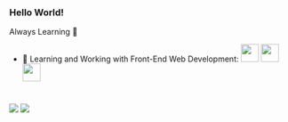 ### Hello World!

<!--
**fredleal/fredleal** is a ✨ _special_ ✨ repository because its `README.md` (this file) appears on your GitHub profile.-->

Always Learning :blue_book:

- 🌱 Learning and Working with Front-End Web Development: <img width="32px" src="https://upload.wikimedia.org/wikipedia/commons/thumb/a/a7/React-icon.svg/1024px-React-icon.svg.png"></i> <img  width="32px"    src="https://upload.wikimedia.org/wikipedia/commons/thumb/4/4c/Typescript_logo_2020.svg/2048px-Typescript_logo_2020.svg.png"></i> <img width="32px" src="https://upload.wikimedia.org/wikipedia/commons/thumb/9/99/Unofficial_JavaScript_logo_2.svg/2048px-Unofficial_JavaScript_logo_2.svg.png"></i><br /><br />


 <img align="middle" src="https://github-readme-stats-eight-theta.vercel.app/api?username=fredleal&show_icons=true&theme=dracula&include_all_commits=true&count_private=true"/> <img align="middle" src="https://github-readme-stats-eight-theta.vercel.app/api/top-langs/?username=fredleal&layout=compact&langs_count=8&theme=dracula"/>



